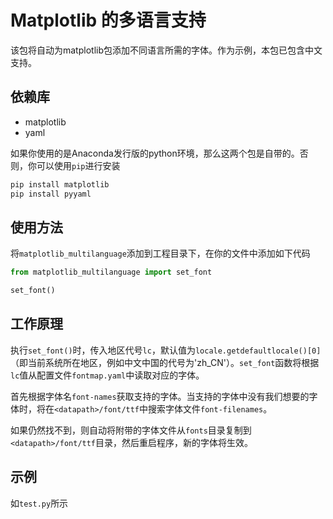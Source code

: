 # Matplotlib 的多语言支持

该包将自动为matplotlib包添加不同语言所需的字体。作为示例，本包已包含中文支持。

## 依赖库
- matplotlib
- yaml

如果你使用的是Anaconda发行版的python环境，那么这两个包是自带的。否则，你可以使用`pip`进行安装
```sh
pip install matplotlib
pip install pyyaml
```

## 使用方法
将`matplotlib_multilanguage`添加到工程目录下，在你的文件中添加如下代码
```python
from matplotlib_multilanguage import set_font

set_font()
```

## 工作原理
执行`set_font()`时，传入地区代号`lc`，默认值为`locale.getdefaultlocale()[0]`（即当前系统所在地区，例如中文中国的代号为'zh_CN'）。`set_font`函数将根据`lc`值从配置文件`fontmap.yaml`中读取对应的字体。

首先根据字体名`font-names`获取支持的字体。当支持的字体中没有我们想要的字体时，将在`<datapath>/font/ttf`中搜索字体文件`font-filenames`。

如果仍然找不到，则自动将附带的字体文件从`fonts`目录复制到`<datapath>/font/ttf`目录，然后重启程序，新的字体将生效。

## 示例
如`test.py`所示
